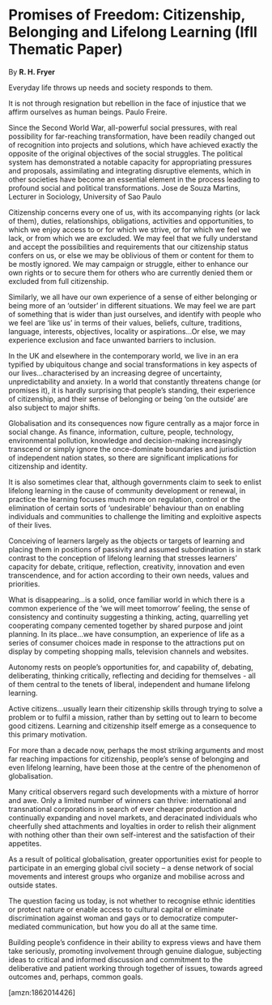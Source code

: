Promises of Freedom: Citizenship, Belonging and Lifelong Learning (Ifll Thematic Paper)
=======================================================================================

By **R. H. Fryer**

Everyday life throws up needs and society responds to them.

It is not through resignation but rebellion in the face of injustice that we
affirm ourselves as human beings. Paulo Freire. 

Since the Second World War, all-powerful social pressures, with real possibility
for far-reaching transformation, have been readily changed out of recognition
into projects and solutions, which have achieved exactly the opposite of the
original objectives of the social struggles. The political system has
demonstrated a notable capacity for appropriating pressures and proposals,
assimilating and integrating disruptive elements, which in other societies have
become an essential element in the process leading to profound social and
political transformations.  Jose de Souza Martins, Lecturer in Sociology,
University of Sao Paulo

Citizenship concerns every one of us, with its accompanying rights (or lack of
them), duties, relationships, obligations, activities and opportunities, to
which we enjoy access to or for which we strive, or for which we feel we lack,
or from which we are excluded. We may feel that we fully understand and accept
the possibilities and requirements that our citizenship status confers on us, or
else we may be oblivious of them or content for them to be mostly ignored. We
may campaign or struggle, either to enhance our own rights or to secure them for
others who are currently denied them or excluded from full citizenship.

Similarly, we all have our own experience of a sense of either belonging or
being more of an ‘outsider’ in different situations. We may feel we are part of
something that is wider than just ourselves, and identify with people who we
feel are ‘like us’ in terms of their values, beliefs, culture, traditions,
language, interests, objectives, locality or aspirations…Or else, we may
experience exclusion and face unwanted barriers to inclusion.

In the UK and elsewhere in the contemporary world, we live in an era typified by
ubiquitous change and social transformations in key aspects of our
lives…characterised by an increasing degree of uncertainty, unpredictability and
anxiety. In a world that constantly threatens change (or promises it), it is
hardly surprising that people’s standing, their experience of citizenship, and
their sense of belonging or being ‘on the outside’ are also subject to major
shifts. 

Globalisation and its consequences now figure centrally as a major force in
social change. As finance, information, culture, people, technology,
environmental pollution, knowledge and decision-making increasingly transcend or
simply ignore the once-dominate boundaries and jurisdiction of independent
nation states, so there are significant implications for citizenship and
identity.

It is also sometimes clear that, although governments claim to seek to enlist
lifelong learning in the cause of community development or renewal, in practice
the learning focuses much more on regulation, control or the elimination of
certain sorts of ‘undesirable’ behaviour than on enabling individuals and
communities to challenge the limiting and exploitive aspects of their lives.

Conceiving of learners largely as the objects or targets of learning and placing
them in positions of passivity and assumed subordination is in stark contrast to
the conception of lifelong learning that stresses learners’ capacity for debate,
critique, reflection, creativity, innovation and even transcendence, and for
action according to their own needs, values and priorities.

What is disappearing…is a solid, once familiar world in which there is a common
experience of the ‘we will meet tomorrow’ feeling, the sense of consistency and
continuity suggesting a thinking, acting, quarrelling yet cooperating company
cemented together by shared purpose and joint planning. In its place…we have
consumption, an experience of life as a series of consumer choices made in
response to the attractions put on display by competing shopping malls,
television channels and websites.

Autonomy rests on people’s opportunities for, and capability of, debating,
deliberating, thinking critically, reflecting and deciding for themselves  - all
of them central to the tenets of liberal, independent and humane lifelong
learning. 

Active citizens…usually learn their citizenship skills through trying to solve a
problem or to fulfil a mission, rather than by setting out to learn to become
good citizens.  Learning and citizenship itself emerge as a consequence to this
primary motivation. 

For more than a decade now, perhaps the most striking arguments and most far
reaching impactions for citizenship, people’s sense of belonging and even
lifelong learning, have been those at the centre of the phenomenon of
globalisation. 

Many critical observers regard such developments with a mixture of horror and
awe.  Only a limited number of winners can thrive: international and
transnational corporations in search of ever cheaper production and continually
expanding and novel markets, and deracinated individuals who cheerfully shed
attachments and loyalties in order to relish their alignment with nothing other
than their own self-interest and the satisfaction of their appetites.

As a result of political globalisation, greater opportunities exist for people
to participate in an emerging global civil society – a dense network of social
movements and interest groups who organize and mobilise across and outside
states. 

The question facing us today, is not whether to recognise ethnic identities or
protect nature or enable access to cultural capital or eliminate discrimination
against woman and gays or to democratize computer-mediated communication, but
how you do all at the same time.

Building people’s confidence in their ability to express views and have them
take seriously, promoting involvement through genuine dialogue, subjecting ideas
to critical and informed discussion and commitment to the deliberative and
patient working through together of issues, towards agreed outcomes and,
perhaps, common goals. 

[amzn:1862014426]

